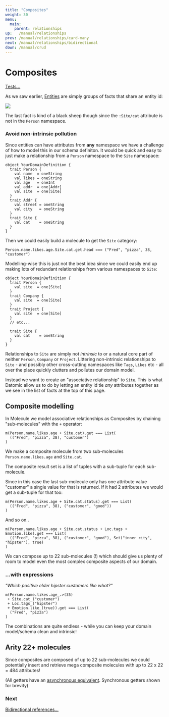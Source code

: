 ```yaml
---
title: "Composites"
weight: 30
menu:
  main:
    parent: relationships
up:   /manual/relationships
prev: /manual/relationships/card-many
next: /manual/relationships/bidirectional
down: /manual/crud
---
```


# Composites

[Tests...](https://github.com/scalamolecule/molecule/blob/master/coretests/src/test/scala/molecule/coretests/ref/Composite.scala)

As we saw earlier, [Entities](/manual/entities/) are simply groups of facts that share an entity id:

![](/img/entity/entity5.jpg)

The last fact is kind of a black sheep though since the `:Site/cat` attribute is not in the `Person` namespace.

### Avoid non-intrinsic pollution

Since entities can have attributes from **any** namespace we have a challenge of how to model this in our
schema definiton. It would be quick and easy to just make a relationship from a `Person` namespace to
the `Site` namespace:


```
object YourDomainDefinition {
  trait Person {
    val name  = oneString
    val likes = oneString
    val age   = oneInt
    val addr  = one[Addr]
    val site  = one[Site]
  }
  trait Addr {
    val street = oneString
    val city   = oneString
  }
  trait Site {
    val cat    = oneString
  }
}
```
Then we could easily build a molecule to get the `Site` category:

```
Person.name.likes.age.Site.cat.get.head === ("Fred", "pizza", 38, "customer")
```


Modelling-wise this is just not the best idea since we could easily end up making lots of redundant relationships from 
various namespaces to `Site`:

```
object YourDomainDefinition {
  trait Person {
    val site  = one[Site]
  }
  trait Company {
    val site  = one[Site]
  }
  trait Project {
    val site  = one[Site]
  }
  // etc...
  
  trait Site {
    val cat    = oneString
  }
}
```
Relationships to `Site` are simply not _intrinsic_ to or a natural core part of neither `Person`, `Company` or `Project`. 
Littering non-intrinsic relationships to `Site` - and possibly other cross-cutting namespaces like `Tags`, `Likes` etc - all 
over the place quickly clutters and pollutes our domain model.

Instead we want to create an "associative relationship" to `Site`. This is what Datomic allow us to do by letting an entity id
tie _any_ attributes together as we see in the list of facts at the top of this page. 


## Composite modelling

In Molecule we model associative relationships as Composites by chaining "sub-molecules" with the `+` operator:

```
m(Person.name.likes.age + Site.cat).get === List(
  (("Fred", "pizza", 38), "customer")
)
```
We make a composite molecule from two sub-molecules `Person.name.likes.age` and `Site.cat`. 

The composite result set is a list of tuples with
a sub-tuple for each sub-molecule. 

Since in this case the last sub-molecule only has one attribute value "customer" a single value for that is returned. If it
had 2 attributes we would get a sub-tuple for that too:

```
m(Person.name.likes.age + Site.cat.status).get === List(
  (("Fred", "pizza", 38), ("customer", "good"))
)
```
And so on..

```
m(Person.name.likes.age + Site.cat.status + Loc.tags + Emotion.like).get === List(
  (("Fred", "pizza", 38), ("customer", "good"), Set("inner city", "hipster"), true)
)
```

We can compose up to 22 sub-molecules (!) which should give us plenty of room to model even the most complex 
composite aspects of our domain.


### ...with expressions

_"Which positive elder hipster customers like what?"_

```
m(Person.name.likes.age_.>(35) 
 + Site.cat_("customer")
 + Loc.tags_("hipster") 
 + Emotion.like_(true)).get === List(
  ("Fred", "pizza")
)
```
The combinations are quite endless - while you can keep your domain model/schema clean and intrinsic!


## Arity 22+ molecules

Since composites are composed of up to 22 sub-molecules we could potentially insert and retrieve 
mega composite molecules with up to 22 x 22 = 484 attributes!

(All getters have an [asynchronous equivalent](/manual/attributes/basics). Synchronous getters shown for brevity)

### Next

[Bidirectional references...](/manual/relationships/bidirectional)